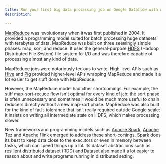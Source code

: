 ```yaml
---
title: Run your first big data processing job on Google Dataflow with Apache Beam Python SDK
description: 

---
```


[MapReduce](https://research.google/pubs/pub62/) was revolutionary when it was first published in 2004. It provided a programming model suited for batch processing huge datasets with terabytes of data. MapReduce was built on three seemingly simple phases: map, sort, and reduce. It used the general-purpose [HDFS](https://hadoop.apache.org/docs/r1.2.1/hdfs_design.html) (Hadoop Distributed File System) file system for I/O and was therefore capable of processing almost any kind of data.

MapReduce jobs were notoriously tedious to write. High-level APIs such as [Hive](https://hive.apache.org/) and [Pig](https://pig.apache.org/) provided higher-level APIs wrapping MapReduce and made it a lot easier to get stuff done with MapReduce.

However, the MapReduce model had other shortcomings. For example, the stiff map-sort-reduce flow isn't optimal for every kind of job: the sort phase is often unnecessary and sometimes it would be much more useful to chain reducers directly without a new map-sort phase. MapReduce was also built for the kind of fault-tolerance that isn't really required outside Google scale: it insists on writing all intermediate state on HDFS, which makes processing slower. 

New frameworks and programming models such as [Apache Spark](https://spark.apache.org/), [Apache Tez](http://tez.apache.org/) and [Apache Flink](https://flink.apache.org/) emerged to address these short-comings. Spark does its best to keep data close to the executors or even in memory between tasks, which can speed things up a lot. Its dataset abstractions such as [resilient distributed dataset](https://spark.apache.org/docs/latest/rdd-programming-guide.html) (RDD) and [Dataset](https://spark.apache.org/docs/latest/sql-programming-guide.html) also made it a lot easier to reason about and write programs running in distributed setting.
